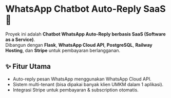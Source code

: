 # WhatsApp Chatbot Auto-Reply SaaS 🚀

Proyek ini adalah **Chatbot WhatsApp Auto-Reply berbasis SaaS (Software as a Service)**.  
Dibangun dengan **Flask**, **WhatsApp Cloud API**, **PostgreSQL**, **Railway Hosting**, dan **Stripe** untuk pembayaran berlangganan.

## ✨ Fitur Utama
- Auto-reply pesan WhatsApp menggunakan WhatsApp Cloud API.
- Sistem multi-tenant (bisa dipakai banyak klien UMKM dalam 1 aplikasi).
- Integrasi Stripe untuk pembayaran & subscription otomatis.